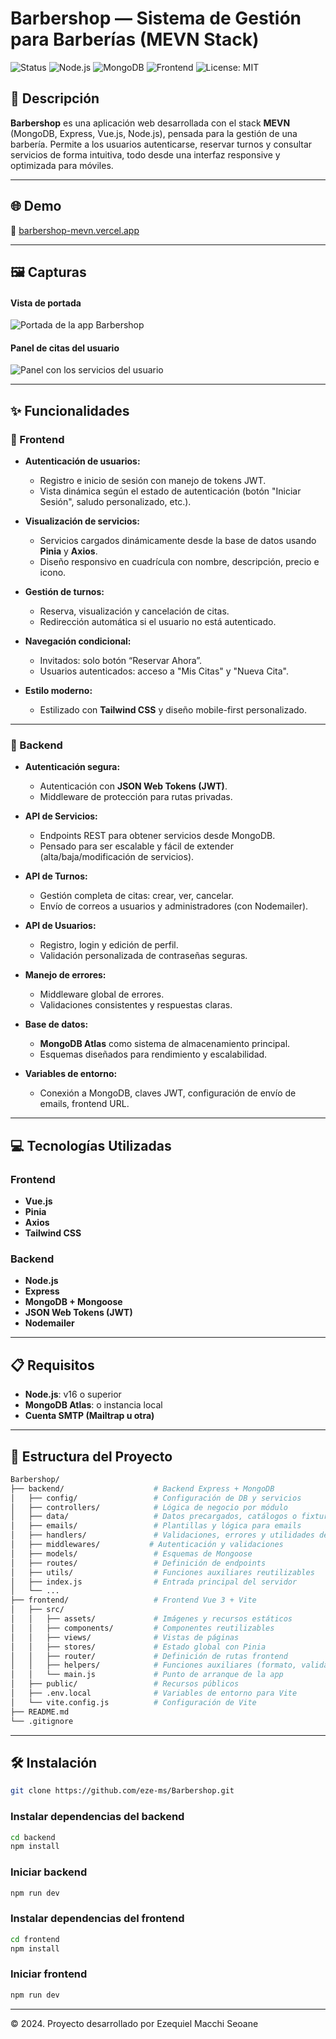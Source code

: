 # Barbershop — Sistema de Gestión para Barberías (MEVN Stack)

![Status](https://img.shields.io/badge/status-live-success?style=flat-square)
![Node.js](https://img.shields.io/badge/backend-Node.js-green?style=flat-square)
![MongoDB](https://img.shields.io/badge/database-MongoDB-brightgreen?style=flat-square)
![Frontend](https://img.shields.io/badge/frontend-Vue.js-blue?style=flat-square)
![License: MIT](https://img.shields.io/badge/license-MIT-blue.svg)


## 📄 Descripción

**Barbershop** es una aplicación web desarrollada con el stack **MEVN** (MongoDB, Express, Vue.js, Node.js), pensada para la gestión de una barbería. Permite a los usuarios autenticarse, reservar turnos y consultar servicios de forma intuitiva, todo desde una interfaz responsive y optimizada para móviles.


---

## 🌐 Demo

🔗 [barbershop-mevn.vercel.app](https://barbershop-mevn.vercel.app)

---

## 🖼️ Capturas

#### Vista de portada
![Portada de la app Barbershop](./frontend/public/img/barbershop-cover.webp)

#### Panel de citas del usuario
![Panel con los servicios del usuario](./frontend/public/img/barbershop.webp)

---


## ✨ Funcionalidades

### 🔹 Frontend

- **Autenticación de usuarios:**
  - Registro e inicio de sesión con manejo de tokens JWT.
  - Vista dinámica según el estado de autenticación (botón "Iniciar Sesión", saludo personalizado, etc.).

- **Visualización de servicios:**
  - Servicios cargados dinámicamente desde la base de datos usando **Pinia** y **Axios**.
  - Diseño responsivo en cuadrícula con nombre, descripción, precio e icono.

- **Gestión de turnos:**
  - Reserva, visualización y cancelación de citas.
  - Redirección automática si el usuario no está autenticado.

- **Navegación condicional:**
  - Invitados: solo botón “Reservar Ahora”.
  - Usuarios autenticados: acceso a "Mis Citas" y "Nueva Cita".

- **Estilo moderno:**
  - Estilizado con **Tailwind CSS** y diseño mobile-first personalizado.

---

### 🔹 Backend

- **Autenticación segura:**
  - Autenticación con **JSON Web Tokens (JWT)**.
  - Middleware de protección para rutas privadas.

- **API de Servicios:**
  - Endpoints REST para obtener servicios desde MongoDB.
  - Pensado para ser escalable y fácil de extender (alta/baja/modificación de servicios).

- **API de Turnos:**
  - Gestión completa de citas: crear, ver, cancelar.
  - Envío de correos a usuarios y administradores (con Nodemailer).

- **API de Usuarios:**
  - Registro, login y edición de perfil.
  - Validación personalizada de contraseñas seguras.

- **Manejo de errores:**
  - Middleware global de errores.
  - Validaciones consistentes y respuestas claras.

- **Base de datos:**
  - **MongoDB Atlas** como sistema de almacenamiento principal.
  - Esquemas diseñados para rendimiento y escalabilidad.

- **Variables de entorno:**
  - Conexión a MongoDB, claves JWT, configuración de envío de emails, frontend URL.

---

## 💻 Tecnologías Utilizadas

### Frontend
- **Vue.js**
- **Pinia**
- **Axios**
- **Tailwind CSS**

### Backend
- **Node.js**
- **Express**
- **MongoDB + Mongoose**
- **JSON Web Tokens (JWT)**
- **Nodemailer**

---

## 📋 Requisitos

- **Node.js**: v16 o superior
- **MongoDB Atlas**: o instancia local
- **Cuenta SMTP (Mailtrap u otra)**

---


## 🧱 Estructura del Proyecto

```bash
Barbershop/
├── backend/                    # Backend Express + MongoDB
│   ├── config/                 # Configuración de DB y servicios
│   ├── controllers/            # Lógica de negocio por módulo
│   ├── data/                   # Datos precargados, catálogos o fixtures
│   ├── emails/                 # Plantillas y lógica para emails
│   ├── handlers/               # Validaciones, errores y utilidades del request
│   ├── middlewares/           # Autenticación y validaciones
│   ├── models/                 # Esquemas de Mongoose
│   ├── routes/                 # Definición de endpoints
│   ├── utils/                  # Funciones auxiliares reutilizables
│   ├── index.js                # Entrada principal del servidor
│   └── ...
├── frontend/                   # Frontend Vue 3 + Vite
│   ├── src/
│   │   ├── assets/             # Imágenes y recursos estáticos
│   │   ├── components/         # Componentes reutilizables
│   │   ├── views/              # Vistas de páginas
│   │   ├── stores/             # Estado global con Pinia
│   │   ├── router/             # Definición de rutas frontend
│   │   ├── helpers/            # Funciones auxiliares (formato, validación, etc.)
│   │   └── main.js             # Punto de arranque de la app
│   ├── public/                 # Recursos públicos
│   ├── .env.local              # Variables de entorno para Vite
│   └── vite.config.js          # Configuración de Vite
├── README.md
└── .gitignore


```
---

## 🛠️ Instalación

```bash
git clone https://github.com/eze-ms/Barbershop.git
```

### Instalar dependencias del backend
```bash
cd backend
npm install
```

### Iniciar backend
```bash
npm run dev
```

### Instalar dependencias del frontend
```bash
cd frontend
npm install
```

### Iniciar frontend
```bash
npm run dev
```
---

© 2024. Proyecto desarrollado por Ezequiel Macchi Seoane
